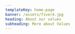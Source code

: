 ```yaml
---
templateKey: home-page
banner: /assets/fiver4.jpg
heading: About our values
subheading: More about Values
---
```


